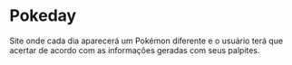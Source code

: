 # Pokeday
Site onde cada dia aparecerá um Pokémon diferente e o usuário terá que acertar de acordo com as informações geradas com seus palpites.
